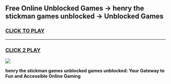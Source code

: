 
## Free Online Unblocked Games → henry the stickman games unblocked → Unblocked Games
<h3>
<a href="https://premium.freeplayer.one?title=henry_the_stickman_games_unblocked&ref=21F">CLICK TO PLAY</a></h3>
<hr>

<h3>
<a href="https://premium.freeplayer.one?title=henry_the_stickman_games_unblocked&ref=21F">CLICK 2 PLAY</a>
  
</h3>

<a href="https://premium.freeplayer.one?title=henry_the_stickman_games_unblocked&ref=21F/"><img src="https://clearcache.store/games.png"></a>


**henry the stickman games unblocked games unblocked: Your Gateway to Fun and Accessible Online Gaming**
